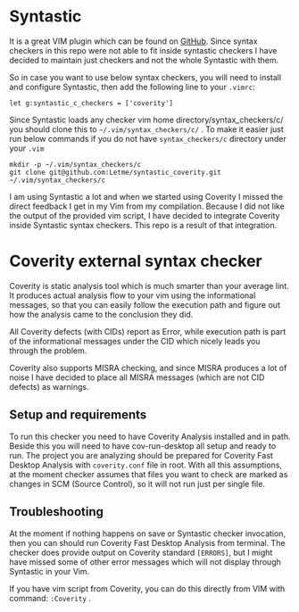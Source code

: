 Syntastic
=========

It is a great VIM plugin which can be found on 
[GitHub](https://github.com/scrooloose/syntastic).
Since syntax checkers in this repo were not able to fit inside syntastic checkers
I have decided to maintain just checkers and not the whole Syntastic with them.

So in case you want to use below syntax checkers, you will need to install and
configure Syntastic, then add the following line to your `.vimrc`:

```
let g:syntastic_c_checkers = ['coverity']
```

Since Syntastic loads any checker vim home directory/syntax_checkers/c/ you
should clone this to `~/.vim/syntax_checkers/c/` . To make it easier just run 
below commands if you do not have `syntax_checkers/c` directory under your `.vim`

```
mkdir -p ~/.vim/syntax_checkers/c
git clone git@github.com:Letme/syntastic_coverity.git ~/.vim/syntax_checkers/c
```

I am using Syntastic a lot and when we started using Coverity I missed the
direct feedback I get in my Vim from my compilation. Because I did not like the
output of the provided vim script, I have decided to integrate Coverity
inside Syntastic syntax checkers. This repo is a result of that integration.

Coverity external syntax checker
================================

Coverity is static analysis tool which is much smarter than your average lint.
It produces actual analysis flow to your vim using the informational
messages, so that you can easily follow the execution path and figure out how
the analysis came to the conclusion they did.

All Coverity defects (with CIDs) report as Error, while execution
path is part of the informational messages under the CID which nicely leads you
through the problem.

Coverity also supports MISRA checking, and since MISRA produces a lot of noise
I have decided to place all MISRA messages (which are not CID defects) as
warnings.

Setup and requirements
----------------------

To run this checker you need to have Coverity Analysis installed and in path.
Beside this you will need to have cov-run-desktop all setup and ready to run.
The project you are analyzing should be prepared for Coverity Fast Desktop
Analysis with `coverity.conf` file in root. With all this assumptions, at the
moment checker assumes that files you want to check are marked as changes in
SCM (Source Control), so it will not run just per single file.

Troubleshooting
---------------

At the moment if nothing happens on save or Syntastic checker invocation, then
you can should run Coverity Fast Desktop Analysis from terminal. The checker
does provide output on Coverity standard `[ERRORS]`, but I might have missed
some of other error messages which will not display through Syntastic in your
Vim.
 
If you have vim script from Coverity, you can do this directly from VIM with
command: `:Coverity` .


